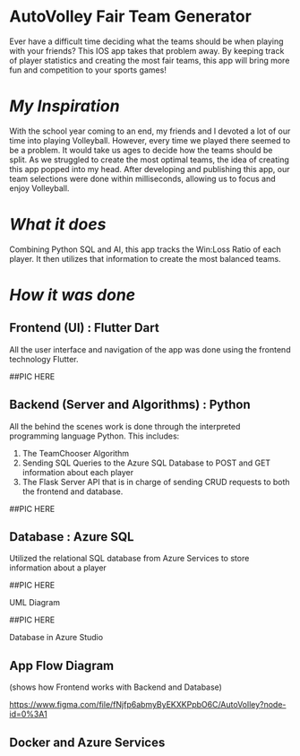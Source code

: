 # AutoVolley Fair Team Generator

Ever have a difficult time deciding what the teams should be when playing with your friends? This IOS app takes that problem away. By keeping track of player statistics and creating the most fair teams, this app will bring more fun and competition to your sports games!

# ***My Inspiration***

With the school year coming to an end, my friends and I devoted a lot of our time into playing Volleyball. However, every time we played there seemed to be a problem. It would take us ages to decide how the teams should be split. As we struggled to create the most optimal teams, the idea of creating this app popped into my head. After developing and publishing this app, our team selections were done within milliseconds, allowing us to focus and enjoy Volleyball.

# ***What it does***

Combining Python SQL and AI, this app tracks the Win:Loss Ratio of each player. It then utilizes that information to create the most balanced teams.

# ***How it was done***

## Frontend (UI) : Flutter Dart

All the user interface and navigation of the app was done using the frontend technology Flutter. 

##PIC HERE

## Backend (Server and Algorithms) : Python

All the behind the scenes work is done through the interpreted programming language Python. This includes:

1. The TeamChooser Algorithm 
2. Sending SQL Queries to the Azure SQL Database to POST and GET information about each player
3. The Flask Server API that is in charge of sending CRUD requests to both the frontend and database.

##PIC HERE

## Database : Azure SQL

Utilized the relational SQL database from Azure Services to store information about a player

##PIC HERE

UML Diagram

##PIC HERE

Database in Azure Studio

## App Flow Diagram

(shows how Frontend works with Backend and Database)

https://www.figma.com/file/fNjfp6abmyByEKXKPpbO6C/AutoVolley?node-id=0%3A1

## Docker and Azure Services
